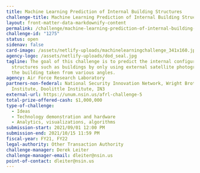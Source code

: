 ```yaml
---
title: Machine Learning Prediction of Internal Building Structures
challenge-title: Machine Learning Prediction of Internal Building Structures
layout: front-matter-data-markdownify-content
permalink: /challenge/machine-learning-prediction-of-internal-building-structures/
challenge-id: "1275"
status: open
sidenav: false
card-image: /assets/netlify-uploads/machinelearningchallenge_341x160.jpg
agency-logo: /assets/netlify-uploads/dod_seal.jpg
tagline: The goal of this challenge is to predict the internal configuration of
  structures such as buildings by only using external satellite photographs of
  the building taken from various angles.
agency: Air Force Research Laboratory
partners-non-federal: National Security Innovation Network, Wright Brothers
  Institute, Doolittle Institute, IN3
external-url: https://unum.nsin.us/afrl-challenge-5
total-prize-offered-cash: $1,000,000
type-of-challenge:
  - Ideas
  - Technology demonstration and hardware
  - Analytics, visualizations, algorithms
submission-start: 2021/09/01 12:00 PM
submission-end: 2021/10/15 11:59 PM
fiscal-year: FY21, FY22
legal-authority: Other Transaction Authority
challenge-manager: Derek Leiter
challenge-manager-email: dleiter@nsin.us
point-of-contact: dleiter@nsin.us
---
```

